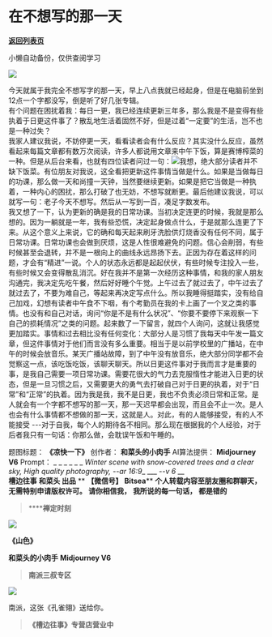 # 在不想写的那一天

[**返回列表页**](/gzh/槽边往事)

小懒自动备份，仅供查阅学习

![](https://mmbiz.qpic.cn/mmbiz_jpg/Ia6gU9JNtkor3seviaF8oKbkw939vFjEtLAg8icpyoKdUnRkPxaImjdBdgWbfav6ByS6Tj21S17a3AkmibmDGWzkw/640?wx_fmt=jpeg&from;=appmsg)

今天就属于我完全不想写字的那一天，早上八点我就已经起身，但是在电脑前坐到12点一个字都没写，倒是听了好几张专辑。  
有个问题在困扰着我：每日一更，我已经连续更新三年多，那么我是不是变得有些执着于日更这件事了？散乱地生活着固然不好，但是过着“一定要”的生活，岂不也是一种过失？  
我家人建议我说，不妨停更一天，看看读者会有什么反应？其实没什么反应，虽然看起来每篇文章都有数万次阅读，许多人都说用文章来中午下饭，算是赛博榨菜的一种。但是从后台来看，也就有四位读者问过一句：![](https://mmbiz.qpic.cn/mmbiz_png/Ia6gU9JNtkor3seviaF8oKbkw939vFjEtUXS8aOfYCoureDjufBgicA2Tg8Lh80QIeHgTyKmet2hesvfLngAgWibQ/640?wx_fmt=png&from;=appmsg)我想，绝大部分读者并不缺下饭菜。有位朋友对我说，这全看把更新这件事情当做是什么。如果是当做每日的功课，那么做一天和尚撞一天钟，当然要继续更新。如果是把它当做是一种执着，一种内心的困扰，那么打破了也无妨，不想写就断更。最后他建议我说，可以就写一句：老子今天不想写。然后从一写到一百，凑足字数发布。  
我又想了一下，认为更新的确是我的日常功课。当初决定连更的时候，我就是那么想的。因为一躺就是一年，我有些恐慌，决定起身做点什么，于是就那么连更了下来。从这个意义上来说，它的确和每天起来刷牙洗脸供灯烧香没有任何不同，属于日常功课。日常功课也会做到厌烦，这是人性很难避免的问题。信心会削弱，有些时候甚至会退转，并不是一根向上的曲线永远昂扬下去。正因为存在着这样的问题，才会有“精进”一说。个人的状态永远都是起起伏伏，有些时候专注投入一些，有些时候又会变得散乱消沉。好在我并不是第一次经历这种事情，和我的家人朋友沟通完，我决定先吃午餐，然后好好睡个午觉。上午过去了就过去了，中午过去了就过去了，不要为难自己，等起来再决定写点什么。所以我睡得挺踏实，没有给自己加戏，幻想有读者中午食不下咽，有个考勤员在我的卡上画了一个叉之类的事情。也没有和自己对话，询问“你是不是有什么状况”、“你要不要停下来观察一下自己的损耗情况”之类的问题。起来数了一下留言，就四个人询问，这就让我感觉更加踏实。事情和过去相比没有任何变化：大部分人是习惯了我每天中午发一篇文章，但这件事情对于他们而言没有多么重要。相当于是以前学校里的广播站，在中午的时候会放音乐。某天广播站故障，到了中午没有放音乐，绝大部分同学都不会觉察这一点，该吃饭吃饭，该聊天聊天。所以日更这件事对于我而言才是重要的事，是我自己需要一项日常功课。需要花很大的气力去克服惰性才能进入日更的状态，但是一旦习惯之后，又需要更大的勇气去打破自己对于日更的执着，对于“日常”和“正常”的执着。因为我是我，我不是日更，我也不负责必须日常和正常。是人就会有一个字都不想写的那一天，那一天迟早都会出现，而且会不止一次。是人也会有什么事情都不想做的那一天，这就是人。对此，有的人能够接受，有的人不能接受
---对于自我，每个人的期待各不相同。那么现在根据我的个人经验，对于后者我只有一句话：你那么做，会耽误午饭和午睡的。  
  
题图标题： **《凉快一下》** 创作者： **和菜头的小肉手** AI算法提供： **Midjourney V6** Prompt： _ _ _ _ _
_ _Winter scene with snow-covered trees and a clear sky, High quality
photography, --ar 16:9__ ___ -_-v 6_ __  
 **槽边往事** **和菜头 出品** ** **【微信号】** **Bitsea**** **个人转载内容至朋友圈和群聊天，无需特别申请版权许可。**
**请你相信我，** **我所说的每一句话，** **都是错的**

>  ******禅定时刻**

![](https://mmbiz.qpic.cn/mmbiz_jpg/Ia6gU9JNtkor3seviaF8oKbkw939vFjEtkgCZgAicwWhL9VGfSMHoexichVmHyfzgxnXLaYjW95555rUl7icfYbU3Q/640?wx_fmt=jpeg&from;=appmsg)

 **《山色》**

 **和菜头的小肉手** **Midjourney V6**  

>  **南派三叔专区**

![](https://mmbiz.qpic.cn/mmbiz_jpg/Ia6gU9JNtkor3seviaF8oKbkw939vFjEtiaI2nx89xCcGL6QUVeRHKrG4pXU65wO3gbv6W1bD0d96mN53LYedn9A/640?wx_fmt=jpeg&from;=appmsg)

南派，这张《孔雀翎》送给你。

  

>  **《槽边往事》专营店营业中**

  
  

